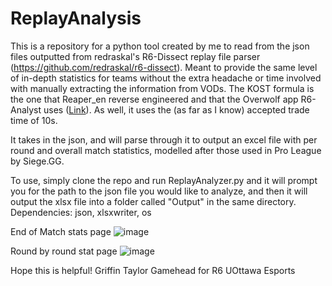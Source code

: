 # ReplayAnalysis

This is a repository for a python tool created by me to read from the json files outputted from redraskal's R6-Dissect replay file parser (https://github.com/redraskal/r6-dissect).
Meant to provide the same level of in-depth statistics for teams without the extra headache or time involved with manually extracting the information from VODs. The KOST formula is the one that Reaper_en reverse engineered and that the Overwolf app R6-Analyst uses ([Link]([url](https://www.youtube.com/watch?v=faoQZK2875Q))). As well, it uses the (as far as I know) accepted trade time of 10s.

It takes in the json, and will parse through it to output an excel file with per round and overall match statistics, modelled after those used in Pro League by Siege.GG. 

To use, simply clone the repo and run ReplayAnalyzer.py and it will prompt you for the path to the json file you would like to analyze, and then it will output the xlsx file into a folder called "Output" in the same directory.
Dependencies: json, xlsxwriter, os

End of Match stats page
![image](https://github.com/Zander-9909/ReplayAnalysis/assets/71144499/88589f3e-d34d-42ee-864c-929926b40741)

Round by round stat page
![image](https://github.com/Zander-9909/ReplayAnalysis/assets/71144499/22eb7aea-f534-4bcb-bb99-938b85b11c63)

Hope this is helpful!
Griffin Taylor
Gamehead for R6
UOttawa Esports
